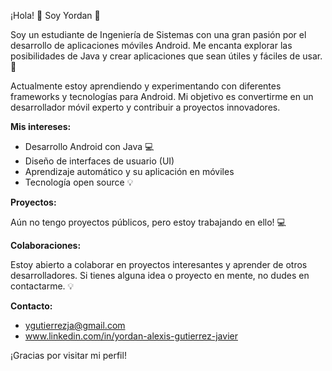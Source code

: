 ¡Hola! 👋 Soy Yordan 🤖

Soy un estudiante de Ingeniería de Sistemas con una gran pasión por el desarrollo de aplicaciones móviles Android. Me encanta explorar las posibilidades de Java y crear aplicaciones que sean útiles y fáciles de usar. 🚀

Actualmente estoy aprendiendo y experimentando con diferentes frameworks y tecnologías para Android. Mi objetivo es convertirme en un desarrollador móvil experto y contribuir a proyectos innovadores.

**Mis intereses:**

* Desarrollo Android con Java 💻
* Diseño de interfaces de usuario (UI)
* Aprendizaje automático y su aplicación en móviles
* Tecnología open source 💡

**Proyectos:**

Aún no tengo proyectos públicos, pero estoy trabajando en ello! 💻

**Colaboraciones:**

Estoy abierto a colaborar en proyectos interesantes y aprender de otros desarrolladores. Si tienes alguna idea o proyecto en mente, no dudes en contactarme. 💡

**Contacto:**

* ygutierrezja@gmail.com
* www.linkedin.com/in/yordan-alexis-gutierrez-javier

¡Gracias por visitar mi perfil!

